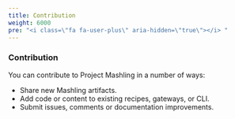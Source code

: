 ```yaml
---
title: Contribution
weight: 6000
pre: "<i class=\"fa fa-user-plus\" aria-hidden=\"true\"></i> "
---
```


### Contribution

You can contribute to Project Mashling in a number of ways:

* Share new Mashling artifacts.
* Add code or content to existing recipes, gateways, or CLI.
* Submit issues, comments or documentation improvements.
